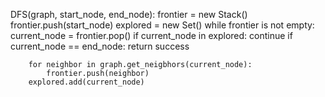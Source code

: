 DFS(graph, start_node, end_node):
    frontier = new Stack()
    frontier.push(start_node)
    explored = new Set()
    while frontier is not empty:
        current_node = frontier.pop()
        if current_node in explored: continue
        if current_node == end_node: return success
        
        for neighbor in graph.get_neigbhors(current_node):
            frontier.push(neighbor)
        explored.add(current_node)
